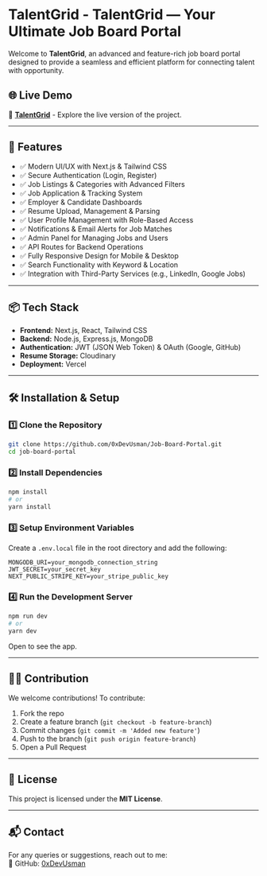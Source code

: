 # TalentGrid - TalentGrid — Your Ultimate Job Board Portal

Welcome to **TalentGrid**, an advanced and feature-rich job board portal designed to provide a seamless and efficient platform for connecting talent with opportunity.

## 🌐 Live Demo

🔗 **[TalentGrid](https://mytechhaven.vercel.app/)** - Explore the live version of the project.

---

## 🚀 Features
- ✅ Modern UI/UX with Next.js & Tailwind CSS
- ✅ Secure Authentication (Login, Register)
- ✅ Job Listings & Categories with Advanced Filters
- ✅ Job Application & Tracking System
- ✅ Employer & Candidate Dashboards
- ✅ Resume Upload, Management & Parsing
- ✅ User Profile Management with Role-Based Access
- ✅ Notifications & Email Alerts for Job Matches
- ✅ Admin Panel for Managing Jobs and Users
- ✅ API Routes for Backend Operations
- ✅ Fully Responsive Design for Mobile & Desktop
- ✅ Search Functionality with Keyword & Location
- ✅ Integration with Third-Party Services (e.g., LinkedIn, Google Jobs)
---

## 📦 Tech Stack

- **Frontend:** Next.js, React, Tailwind CSS  
- **Backend:** Node.js, Express.js, MongoDB  
- **Authentication:** JWT (JSON Web Token) & OAuth (Google, GitHub)  
- **Resume Storage:**  Cloudinary
- **Deployment:** Vercel 
---

## 🛠 Installation & Setup

### 
### 1️⃣ Clone the Repository  
```sh
git clone https://github.com/0xDevUsman/Job-Board-Portal.git
cd job-board-portal
```

### 2️⃣ Install Dependencies
```sh
npm install
# or
yarn install
```

### 3️⃣ Setup Environment Variables
Create a `.env.local` file in the root directory and add the following:
```env
MONGODB_URI=your_mongodb_connection_string
JWT_SECRET=your_secret_key
NEXT_PUBLIC_STRIPE_KEY=your_stripe_public_key
```

### 4️⃣ Run the Development Server
```sh
npm run dev
# or
yarn dev
```
Open []() to see the app.

---
## 👨‍💻 Contribution

We welcome contributions! To contribute:
1. Fork the repo
2. Create a feature branch (`git checkout -b feature-branch`)
3. Commit changes (`git commit -m 'Added new feature'`)
4. Push to the branch (`git push origin feature-branch`)
5. Open a Pull Request

---

## 📄 License

This project is licensed under the **MIT License**.

---

## 📬 Contact

For any queries or suggestions, reach out to me:  
🐙 GitHub: [0xDevUsman](https://github.com/0xDevUsman)  
